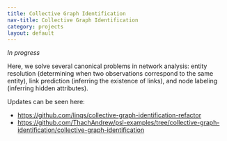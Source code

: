 ```yaml
---
title: Collective Graph Identification
nav-title: Collective Graph Identification
category: projects
layout: default
---
```


*In progress*

Here, we solve several canonical problems in network analysis: entity resolution (determining when two observations correspond to the same entity), link prediction (inferring the existence of links), and node labeling (inferring hidden attributes).

Updates can be seen here:
- <https://github.com/linqs/collective-graph-identification-refactor>
- <https://github.com/ThachAndrew/psl-examples/tree/collective-graph-identification/collective-graph-identification>

